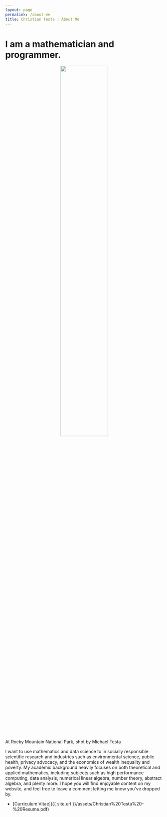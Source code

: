 ```yaml
---
layout: page
permalink: /about-me
title: Christian Testa | About Me
---
```


# I am a mathematician and programmer.

<center>
<div style="display: block; margin: auto">
<img width="55%" src="{{ site.url }}/img/2017-03-17/about-me.jpg">
</div>
</center>
<span class="image-credit">
At Rocky Mountain National Park, shot by Michael Testa
</span>

I want to use mathematics and data science to 
 in socially responsible scientific research and industries such as 
environmental science, public health, privacy advocacy, and 
the economics of wealth inequality and poverty. My academic background heavily focuses 
on both theoretical and applied mathematics, including subjects such as high performance 
computing, data analysis, numerical linear algebra, number theory, abstract algebra, and 
plenty more. I hope you will find enjoyable content on my website, and feel free to leave
a comment letting me know you've dropped by.

- [Curriculum Vitae]({{ site.url }}/assets/Christian%20Testa%20-%20Resume.pdf)
